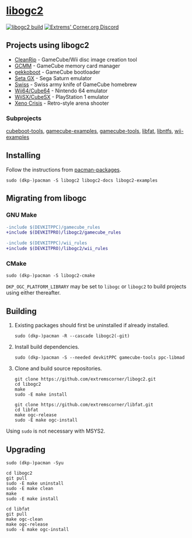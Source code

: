 # [libogc2](https://github.com/extremscorner/libogc2)

[![libogc2 build](https://github.com/extremscorner/libogc2/actions/workflows/continuous-integration-workflow.yml/badge.svg)](https://github.com/extremscorner/libogc2/actions/workflows/continuous-integration-workflow.yml) [![Extrems' Corner.org Discord](https://discordapp.com/api/guilds/243509579961466881/widget.png)](https://discord.extremscorner.org/)

## Projects using libogc2

- [CleanRip](https://github.com/emukidid/cleanrip) - GameCube/Wii disc image creation tool
- [GCMM](https://github.com/suloku/gcmm) - GameCube memory card manager
- [gekkoboot](https://github.com/redolution/gekkoboot) - GameCube bootloader
- [Seta GX](https://github.com/fadedled/seta-gx) - Sega Saturn emulator
- [Swiss](https://github.com/emukidid/swiss-gc) - Swiss army knife of GameCube homebrew
- [Wii64/Cube64](https://github.com/emukidid/Wii64) - Nintendo 64 emulator
- [WiiSX/CubeSX](https://github.com/emukidid/pcsxgc) - PlayStation 1 emulator
- [Xeno Crisis](https://shop.bitmapbureau.com/collections/gamecube/products/xeno-crisis-gamecube) - Retro-style arena shooter

### Subprojects

[cubeboot-tools](https://github.com/extremscorner/cubeboot-tools), [gamecube-examples](https://github.com/extremscorner/gamecube-examples), [gamecube-tools](https://github.com/extremscorner/gamecube-tools), [libfat](https://github.com/extremscorner/libfat), [libntfs](https://github.com/extremscorner/libntfs), [wii-examples](https://github.com/extremscorner/wii-examples)

## Installing

Follow the instructions from [pacman-packages](https://github.com/extremscorner/pacman-packages#readme).

```
sudo (dkp-)pacman -S libogc2 libogc2-docs libogc2-examples
```

## Migrating from libogc

### GNU Make

```diff
-include $(DEVKITPPC)/gamecube_rules
+include $(DEVKITPRO)/libogc2/gamecube_rules
```

```diff
-include $(DEVKITPPC)/wii_rules
+include $(DEVKITPRO)/libogc2/wii_rules
```

### CMake

```
sudo (dkp-)pacman -S libogc2-cmake
```

`DKP_OGC_PLATFORM_LIBRARY` may be set to `libogc` or `libogc2` to build projects using either thereafter.

## Building

1. Existing packages should first be uninstalled if already installed.

   ```
   sudo (dkp-)pacman -R --cascade libogc2(-git)
   ```

2. Install build dependencies.

   ```
   sudo (dkp-)pacman -S --needed devkitPPC gamecube-tools ppc-libmad
   ```

3. Clone and build source repositories.

   ```
   git clone https://github.com/extremscorner/libogc2.git
   cd libogc2
   make
   sudo -E make install
   ```

   ```
   git clone https://github.com/extremscorner/libfat.git
   cd libfat
   make ogc-release
   sudo -E make ogc-install
   ```

Using `sudo` is not necessary with MSYS2.

## Upgrading

```
sudo (dkp-)pacman -Syu
```

```
cd libogc2
git pull
sudo -E make uninstall
sudo -E make clean
make
sudo -E make install
```

```
cd libfat
git pull
make ogc-clean
make ogc-release
sudo -E make ogc-install
```
